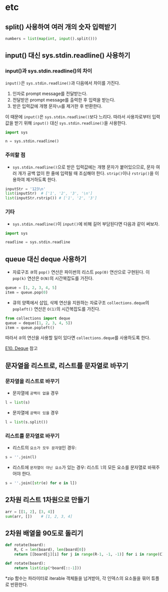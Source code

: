 # etc

## split() 사용하여 여러 개의 숫자 입력받기

```python
numbers = list(map(int, input().split()))
```



## input() 대신 sys.stdin.readline() 사용하기

### input()과 sys.stdin.readline()의 차이

`input()`은 `sys.stdin.readline()`과 다음에서 차이를 가진다.

1. 인자로 prompt message를 전달받는다.
2. 전달받은 prompt message를 출력한 후 입력을 받는다.
3. 받은 입력값에 개행 문자`\n`를 제거한 후 반환한다.

이 때문에 `input()`은 `sys.stdin.readline()`보다 느리다. 따라서 사용자로부터 입력값을 받기 위해 `input()` 대신 `sys.stdin.readline()`을 사용한다.

```python
import sys

n = sys.stdin.readline()
```



### 주의할 점

- `sys.stdin.readline()`으로 받은 입력값에는 개행 문자가 붙어있으므로, 문자 여러 개가 공백 없이 한 줄에 입력될 때 조심해야 한다. `strip()`이나 `rstrip()`을 이용하여 제거하도록 한다.

```python
inputStr = '123\n'
list(inputStr)	# ['1', '2', '3', '\n']
list(inputStr.rstrip())	# ['1', '2', '3']
```



### 기타

- `sys.stdin.readline()`이 `input()`에 비해 길어 부담된다면 다음과 같이 써보자.

```python
import sys

readline = sys.stdin.readline
```



## queue 대신 deque 사용하기

- 자료구조 `큐`의 `pop()` 연산은 파이썬의 리스트 `pop(0)` 연산으로 구현된다. 이 `pop(k)` 연산은 `O(N)`의 시간복잡도를 가진다. 

```python
queue = [1, 2, 3, 4, 5]
item = queue.pop(0)
```

- 큐의 양쪽에서 삽입, 삭제 연산을 지원하는 자료구조 `collections.deque`의 `popleft()` 연산은 `O(1)`의 시간복잡도를 가진다.

```python
from collections import deque
queue = deque([1, 2, 3, 4, 5])
item = queue.popleft()
```

따라서 `큐`의 연산을 사용할 일이 있다면 `collections.deque`를 사용하도록 한다.



[E10. Deque](https://github.com/leegwae/python-dojang/blob/main/E10.%20Deque.md) 참고



## 문자열을 리스트로, 리스트를 문자열로 바꾸기

### 문자열을 리스트로 바꾸기

- 문자열에 `공백이 없을` 경우

```python
l = list(s)
```

- 문자열에 `공백이 있을` 경우

```python
l = list(s.split())
```



### 리스트를 문자열로 바꾸기

- 리스트의 `요소가 모두 문자열`인 경우:

```python
s = ''.join(l)
```

- 리스트에 `문자열이 아닌 요소`가 있는 경우: 리스트 `l`의 모든 요소를 문자열로 바꿔주어야 한다.

```python
s = ''.join([str(e) for e in l])
```



## 2차원 리스트 1차원으로 만들기

```python
arr = [[1, 2], [3, 4]]
sum(arr, [])	# [1, 2, 3, 4]
```



## 2차원 배열을 90도로 돌리기

```python
def rotate(board):
	R, C = len(board), len(board[0])
	return [[board[j][i] for j in range(R-1, -1, -1)] for i in range(C)]
```

```python
def rotate(board):
    return list(zip(*board[::-1]))
```

*zip 함수는 파라미터로 iterable 객체들을 넘겨받아, 각 인덱스의 요소들을 묶어 튜플로 반환한다.

